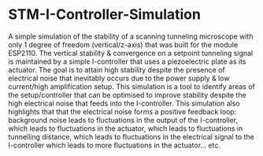 # STM-I-Controller-Simulation
A simple simulation of the stability of a scanning tunneling microscope with only 1 degree of freedom (vertical/z-axis) that was built for the module ESP2110. The vertical stability & convergence on a setpoint tunneling signal is maintained by a simple I-controller that uses a piezoelectric plate as its actuator. 
The goal is to attain high stability despite the presence of electrical noise that inevitably occurs due to the power supply & low current/high amplification setup. This simulation is a tool to identify areas of the setup/controller that can be optimised to improve stability despite the high electrical noise that feeds into the I-controller.
This simulation also highlights that that the electrical noise forms a positive feedback loop: background noise leads to fluctuations in the output of the I-controller, which leads to fluctuations in the actuator, which leads to fluctuations in tunnelling distance, which leads to fluctuations in the electrical signal to the I-controller which leads to more fluctuations in the actuator... etc.
